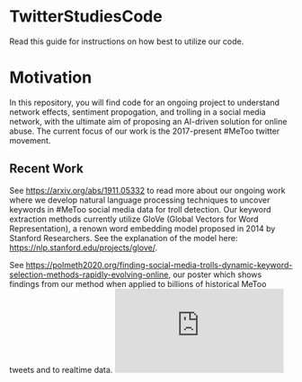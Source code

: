 # TwitterStudiesCode


Read this guide for instructions on how best to utilize our code.

# Motivation 

In this repository, you will find code for an ongoing project to understand network effects, 
sentiment propogation, and trolling in a social media network, with 
the ultimate aim of proposing an AI-driven solution for online abuse. 
The current focus of our work is the 2017-present #MeToo twitter movement.



## Recent Work 
See https://arxiv.org/abs/1911.05332 to read more about our ongoing work where we develop
natural language processing techniques to uncover keywords in #MeToo social media 
data for troll detection. Our keyword extraction methods currently utilize GloVe (Global Vectors for 
Word Representation), a renown word embedding model proposed in 2014 by Stanford Researchers.
See the explanation of the model here: https://nlp.stanford.edu/projects/glove/.


See https://polmeth2020.org/finding-social-media-trolls-dynamic-keyword-selection-methods-rapidly-evolving-online, 
our poster which shows findings from our method when applied to billions of historical MeToo tweets and to realtime 
data.
![alt text](https://polmeth.theopenscholar.com/files/polmeth2020/files/polmethxxxvii_srikanth.pdf)
